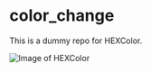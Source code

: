 # color_change
 This is a dummy repo for HEXColor.

![Image of HEXColor](https://i.imgur.com/HY0XThk.png)
